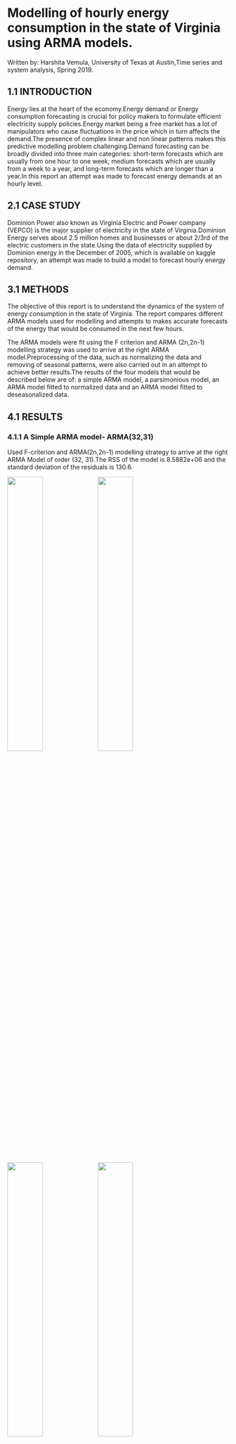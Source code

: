 # Modelling of hourly energy consumption in the state of Virginia using ARMA models. 

Written by: Harshita Vemula,
University of Texas at Austin,Time series and system analysis,
Spring 2019.

## 1.1 INTRODUCTION

Energy lies at the heart of the economy.Energy demand or Energy consumption forecasting is crucial for policy makers to formulate efficient electricity supply policies.Energy market being a free market has a lot of manipulators who cause fluctuations in the price which in turn affects the demand.The presence of complex linear and non linear patterns makes this predictive modelling problem challenging.Demand forecasting can be broadly divided into three main categories: short-term forecasts which are usually from one hour to one week, medium forecasts which are usually from a week to a year, and long-term forecasts which are longer than a year.In this report an attempt was made to forecast energy demands at an hourly level.

## 2.1 CASE STUDY

Dominion Power also known as Virginia Electric and Power company (VEPCO) is the major supplier of electricity in the state of Virginia.Dominion Energy serves about 2.5 million homes and businesses or about  2/3rd of the electric customers in the state.Using the data of electricity supplied by Dominion energy in the December of 2005, which is available on kaggle repository, an attempt was made to build a model to forecast hourly energy demand.

## 3.1 METHODS

The objective of this report is to understand the dynamics of the system of energy consumption in the state of Virginia. The report compares different ARMA models used for modelling and attempts to makes accurate forecasts of the energy that would be consumed in the next few hours.

The ARMA models were fit using the F criterion and ARMA (2n,2n-1) modelling strategy was used to arrive at the right ARMA model.Preprocessing of the data, such as normalizing the data and removing of seasonal patterns, were also carried out in an attempt to achieve better results.The results of the four models that would be described below are of: a simple ARMA model, a parsimonious model, an ARMA model fitted to normalized data and an ARMA model fitted to deseasonalized data.

## 4.1 RESULTS

### 4.1.1 A Simple ARMA model- ARMA(32,31)
Used F-criterion and ARMA(2n,2n-1) modelling strategy to arrive at the right ARMA Model of order (32, 31).The RSS of the model is 8.5882e+06 and the standard deviation of the residuals is 130.6.

<img src="images/11.png" width="40%"> <img src="images/12.png" width="40%">
<img src="images/13.png" width="40%"> <img src="images/14.png" width="40%">

In the figure 1.3, the AR roots colored in black have an absolute value greater than 1 and have periodicities of 2.5 and 3.5. From the fig1.3 ,one can see the presence of a real root close to -1 and complex roots (with absolute value greater than one) with seasonalities of 2,3,4,5,6,12,24 and 168. We will later check if these trends and seasonality exist while building a parsimonious model.

<img src="images/2122.png" width="80%">

The figure 2.1 shows how the ARMA(32,31) fits the model and the figure 2.2 shows that the forecasts upto 20 steps ahead are accurately predicted using the model.

### Rolling forecasts

The figure 3.1 shows the rolling forecasts of the energy consumption for 100 hours which seem to be accurate.The plot of the residuals of forecast will help detect anomalies if present and also give an indication when the model is changing.The distribution of the residuals of the training data and the residuals of rolling forecasts for 100, 200 and 300 hrs are plotted below.

<img src="images/idk.png" width="80%">

<img src="images/4142.png" width="80%"> 
<img src="images/4351.png" width="80%">


From the figures 4.1, 4.2 and 4.3, one can see that the distribution of the residuals of one step ahead forecast or rolling forecasts are drifting away (to the left) from the distribution of the residuals of the training data, indicating that the model is changing gradually. The drifting of the distribution to the left indicates that the test data has a mean different from that of the data used for training and that mean is less than that of the training data. Our hypothesis is further confirmed by the figure 5.1.This means that consumption of electric power tends to decrease towards to the end of December in Virginia.This seems reasonable as it is the time of Christmas,commercial buildings and schools,which consume a lot of power, would be closed and people might go away for holidays.

<img src="images/6162.png" width="80%">

The figures 6.1 and 6.2 show the changing rolling mean and standard deviation of the residuals of the one step ahead forecasts.These plots clearly indicate how the mean and standard deviation of the residuals changed over time, hinting a gradual change in the model and that the model should be retrained.The model obtained upon retraining by including the first 100 data points from the test data set in the training data set is ARMA (30,29) and the model obtained upon retraining by including the first 300 data points from the test data set in the training data set is ARMA (27,23).This repeated change in models over time indicates that the data is non stationary in nature and the underlying system is unstable.The underlying system in our case is the energy market. It is highly volatile and has high risks associated with it, which explains the continuous change in models.

### 4.1.2 Parsimonious Model, ARMA(30,31)

<img src="images/71.png" width="40%">

Complex roots with periods close to 2,3,4,5,6,12,24 and 168 lie close to the unit circle.Of these periodicities, the ones that are meaningful for the hourly data are 168, 24 and 12.The parsimonious models with periodicity of 168 and 12 were adequate.Of these two, minimum increase in residual sum of squares was achieved using the model with periodicity of 12.The parsimonious model with the two periodicities taken together was not adequate.Also checked if the real root lies on the unit circle.It turns that the parsimonious model 

corresponding to this root is not adequate.The results obtained in figure 7.1 are quite interesting.Even though the rss of the actual model on the training data is less than that of the parsimonious model,the mean square errors of the forecasts by the parsimonious model are much better than that  of the actual model, indicating that the actual model has overfit the data.The parameters, AR roots and ACF plots of this model can be seen in the Appendix.

### 4.1.3 ARMA Model fit to normalized data

<img src="images/idk2.png" width="40%">

The data that we have has an hourly resolution.Assuming that the data points obtained on a given day of the week and at a given hour would be identically distributed, (for example: The data points obtained on any monday at 1pm would all come from same distribution.) the sample mean and sample standard deviations of each of these distributions are calculated and the data points are normalized using their corresponding distributions mean and variance.ARMA model of (3,2) is then fit to this normalized data using F criterion.

Fig 8.1 compares the mean square errors of this model with the mses of the previous parsimonious model and initial ARMA(32,31) model.Even though standardizing the data helped stationarize it, the figure 8.1 clearly indicates that standardizing did not help get better forecasts.The parameters, AR roots and ACF plots of this model can be seen in the Appendix.

### 4.1.4 ARMA model fit to deseasonalized data

<img src="images/91.png" width="40%">

Taking a look at the underlying system of energy consumption, one can hypothesize that deterministic seasonalities of periods 168 (As one would expect the energy consumption pattern to repeat every week,which corresponds to 168 hours) and 12 (As the parsimonious model indicates so) would be present. The drop in RSS achieved by fitting a sine wave with period 168 is significant (The rss dropped from 9.9945e+08 to 6.661e+08.).Fitting 2 sine waves with periods of 168 and 12 reduced the rss further by 40%.Even though the f test indicated that this drop is not significant,the F value and the F cutoff value were close, and also as the drop of 40% in rss is significant,fitting two sine waves would be a  rational choice to make.ARMA 
                           
Model was fit to the deseasonalized data using F criterion to arrive at ARMA(27,24) model.The improvement in mse of forecasts is significant compared to the actual model, but this model could not outperform the parsimonious model.This can be seen in fig 9.1.This may mean that the periodicities of 12 and 168,though present, are more stochastic than deterministic in nature i.e. the periods of 12 and 168 are discernible but the periodicity appears to be changing from one part of the data to the other. However, this model performed the best for one step ahead forecasts.This is evident from the table below and from the figure 9.1.

The parameters, AR roots and ACF plots of this model can be seen in the Appendix.

Note:The residuals obtained after deseasonalizing the data are of considerable magnitude when compared with the actual data.Hence the parameters obtained by fitting the separate models should be taken as initial estimates and the two models should be optimized together to get the final parameter estimates.

## 5.1 CONCLUSION

Upon comparing the different models built, we arrive at a conclusion that the parsimonious model significantly outperformed other models and is better when more than one step ahead forecasts are to be made. Deseasonalizing the data and then fitting ARMA (27,24) model would give better results when one step ahead forecasts are to be made.

<img src="images/idk1.png" width="80%">

<img src="images/1010102.png" width="80%">
